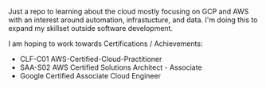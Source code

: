 Just a repo to learning about the cloud mostly focusing on GCP and AWS with an interest around automation, infrastucture, and data.
I'm doing this to expand my skillset outside software development.

I am hoping to work towards Certifications / Achievements:
- CLF-C01 AWS-Certified-Cloud-Practitioner
- SAA-S02 AWS Certified Solutions Architect - Associate 
- Google Certified Associate Cloud Engineer

